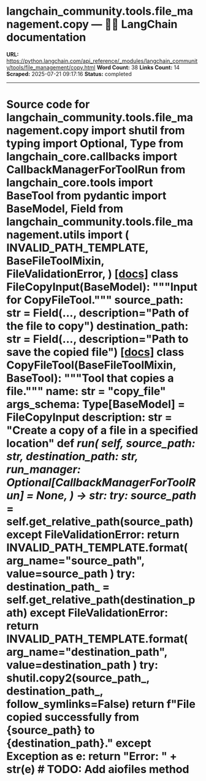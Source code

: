 # langchain_community.tools.file_management.copy — 🦜🔗 LangChain  documentation

**URL:** https://python.langchain.com/api_reference/_modules/langchain_community/tools/file_management/copy.html
**Word Count:** 38
**Links Count:** 14
**Scraped:** 2025-07-21 09:17:16
**Status:** completed

---

# Source code for langchain\_community.tools.file\_management.copy               import shutil     from typing import Optional, Type          from langchain_core.callbacks import CallbackManagerForToolRun     from langchain_core.tools import BaseTool     from pydantic import BaseModel, Field          from langchain_community.tools.file_management.utils import (         INVALID_PATH_TEMPLATE,         BaseFileToolMixin,         FileValidationError,     )                              [[docs]](https://python.langchain.com/api_reference/community/tools/langchain_community.tools.file_management.copy.FileCopyInput.html#langchain_community.tools.file_management.copy.FileCopyInput)     class FileCopyInput(BaseModel):         """Input for CopyFileTool."""              source_path: str = Field(..., description="Path of the file to copy")         destination_path: str = Field(..., description="Path to save the copied file")                                             [[docs]](https://python.langchain.com/api_reference/community/tools/langchain_community.tools.file_management.copy.CopyFileTool.html#langchain_community.tools.file_management.copy.CopyFileTool)     class CopyFileTool(BaseFileToolMixin, BaseTool):         """Tool that copies a file."""              name: str = "copy_file"         args_schema: Type[BaseModel] = FileCopyInput         description: str = "Create a copy of a file in a specified location"              def _run(             self,             source_path: str,             destination_path: str,             run_manager: Optional[CallbackManagerForToolRun] = None,         ) -> str:             try:                 source_path_ = self.get_relative_path(source_path)             except FileValidationError:                 return INVALID_PATH_TEMPLATE.format(                     arg_name="source_path", value=source_path                 )             try:                 destination_path_ = self.get_relative_path(destination_path)             except FileValidationError:                 return INVALID_PATH_TEMPLATE.format(                     arg_name="destination_path", value=destination_path                 )             try:                 shutil.copy2(source_path_, destination_path_, follow_symlinks=False)                 return f"File copied successfully from {source_path} to {destination_path}."             except Exception as e:                 return "Error: " + str(e)                             # TODO: Add aiofiles method